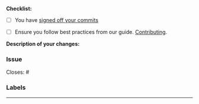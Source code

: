 
**Checklist:**
- [ ] You have [signed off your commits](https://www.kubeflow.org/docs/about/contributing/#sign-off-your-commits)
- [ ] Ensure you follow best practices from our guide. [Contributing](https://github.com/kubeflow/website/blob/master/content/en/docs/about/contributing.md). 


**Description of your changes:**


### Issue

<!--
 If this pull request resolves an open issue, please link the issue in the PR
 description so it will automatically close when the PR is merged.

 See the GitHub documentation for more details and other options:

 https://docs.github.com/en/issues/tracking-your-work-with-issues/linking-a-pull-request-to-an-issue#linking-a-pull-request-to-an-issue-using-a-keyword
-->

Closes: #

<!--Additional Information:-->
### Labels
<!-- Please include labels below by uncommenting them to help us better review PRs -->

<!-- /area central-dashboard -->
<!-- /area katib -->
<!-- /area kserve -->
<!-- /area model-registry -->
<!-- /area notebooks -->
<!-- /area pipelines -->
<!-- /area spark-operator -->
<!-- /area trainer -->
<!-- /area gsoc -->
<!-- /area website -->
<!-- /area community -->
---


